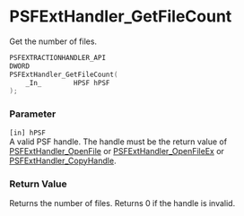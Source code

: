 # PSFExtHandler_GetFileCount
Get the number of files.
````c
PSFEXTRACTIONHANDLER_API
DWORD
PSFExtHandler_GetFileCount(
    _In_        HPSF hPSF
);
````
### Parameter
`[in] hPSF`  
A valid PSF handle. The handle must be the return value of [PSFExtHandler_OpenFile](PSFExtHandler_OpenFile_en.md) or [PSFExtHandler_OpenFileEx](PSFExtHandler_OpenFileEx_en.md) or [PSFExtHandler_CopyHandle](PSFExtHandler_CopyHandle_en.md).
### Return Value
Returns the number of files. Returns 0 if the handle is invalid.
